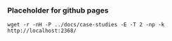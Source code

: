 ### Placeholder for github pages
`wget -r -nH -P ../docs/case-studies -E -T 2 -np -k http://localhost:2368/`